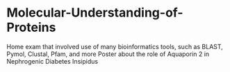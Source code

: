 # Molecular-Understanding-of-Proteins
Home exam that involved use of many bioinformatics tools, such as BLAST, Pymol, Clustal, Pfam, and more
Poster about the role of Aquaporin 2 in Nephrogenic Diabetes Insipidus
